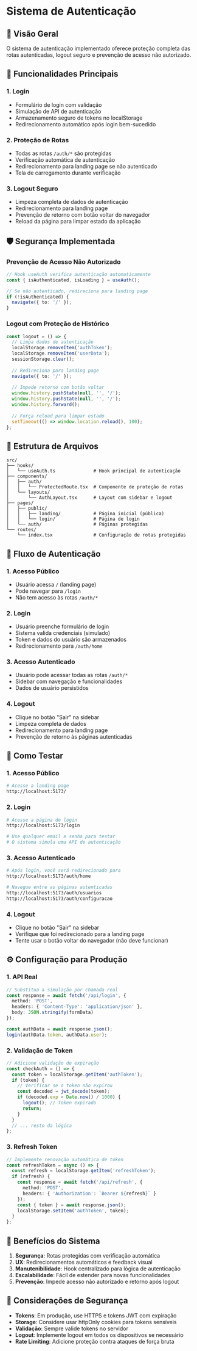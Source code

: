 # Sistema de Autenticação

## 🚀 **Visão Geral**

O sistema de autenticação implementado oferece proteção completa das rotas autenticadas, logout seguro e prevenção de acesso não autorizado.

## 🔐 **Funcionalidades Principais**

### **1. Login**
- Formulário de login com validação
- Simulação de API de autenticação
- Armazenamento seguro de tokens no localStorage
- Redirecionamento automático após login bem-sucedido

### **2. Proteção de Rotas**
- Todas as rotas `/auth/*` são protegidas
- Verificação automática de autenticação
- Redirecionamento para landing page se não autenticado
- Tela de carregamento durante verificação

### **3. Logout Seguro**
- Limpeza completa de dados de autenticação
- Redirecionamento para landing page
- Prevenção de retorno com botão voltar do navegador
- Reload da página para limpar estado da aplicação

## 🛡️ **Segurança Implementada**

### **Prevenção de Acesso Não Autorizado**
```typescript
// Hook useAuth verifica autenticação automaticamente
const { isAuthenticated, isLoading } = useAuth();

// Se não autenticado, redireciona para landing page
if (!isAuthenticated) {
  navigate({ to: '/' });
}
```

### **Logout com Proteção de Histórico**
```typescript
const logout = () => {
  // Limpa dados de autenticação
  localStorage.removeItem('authToken');
  localStorage.removeItem('userData');
  sessionStorage.clear();
  
  // Redireciona para landing page
  navigate({ to: '/' });
  
  // Impede retorno com botão voltar
  window.history.pushState(null, '', '/');
  window.history.pushState(null, '', '/');
  window.history.forward();
  
  // Força reload para limpar estado
  setTimeout(() => window.location.reload(), 100);
};
```

## 📁 **Estrutura de Arquivos**

```
src/
├── hooks/
│   └── useAuth.ts              # Hook principal de autenticação
├── components/
│   ├── auth/
│   │   └── ProtectedRoute.tsx  # Componente de proteção de rotas
│   └── layouts/
│       └── AuthLayout.tsx      # Layout com sidebar e logout
├── pages/
│   ├── public/
│   │   ├── landing/            # Página inicial (pública)
│   │   └── login/              # Página de login
│   └── auth/                   # Páginas protegidas
└── routes/
    └── index.tsx               # Configuração de rotas protegidas
```

## 🔄 **Fluxo de Autenticação**

### **1. Acesso Público**
- Usuário acessa `/` (landing page)
- Pode navegar para `/login`
- Não tem acesso às rotas `/auth/*`

### **2. Login**
- Usuário preenche formulário de login
- Sistema valida credenciais (simulado)
- Token e dados do usuário são armazenados
- Redirecionamento para `/auth/home`

### **3. Acesso Autenticado**
- Usuário pode acessar todas as rotas `/auth/*`
- Sidebar com navegação e funcionalidades
- Dados de usuário persistidos

### **4. Logout**
- Clique no botão "Sair" na sidebar
- Limpeza completa de dados
- Redirecionamento para landing page
- Prevenção de retorno às páginas autenticadas

## 🧪 **Como Testar**

### **1. Acesso Público**
```bash
# Acesse a landing page
http://localhost:5173/
```

### **2. Login**
```bash
# Acesse a página de login
http://localhost:5173/login

# Use qualquer email e senha para testar
# O sistema simula uma API de autenticação
```

### **3. Acesso Autenticado**
```bash
# Após login, você será redirecionado para
http://localhost:5173/auth/home

# Navegue entre as páginas autenticadas
http://localhost:5173/auth/usuarios
http://localhost:5173/auth/configuracao
```

### **4. Logout**
- Clique no botão "Sair" na sidebar
- Verifique que foi redirecionado para a landing page
- Tente usar o botão voltar do navegador (não deve funcionar)

## ⚙️ **Configuração para Produção**

### **1. API Real**
```typescript
// Substitua a simulação por chamada real
const response = await fetch('/api/login', {
  method: 'POST',
  headers: { 'Content-Type': 'application/json' },
  body: JSON.stringify(formData)
});

const authData = await response.json();
login(authData.token, authData.user);
```

### **2. Validação de Token**
```typescript
// Adicione validação de expiração
const checkAuth = () => {
  const token = localStorage.getItem('authToken');
  if (token) {
    // Verificar se o token não expirou
    const decoded = jwt_decode(token);
    if (decoded.exp < Date.now() / 1000) {
      logout(); // Token expirado
      return;
    }
  }
  // ... resto da lógica
};
```

### **3. Refresh Token**
```typescript
// Implemente renovação automática de token
const refreshToken = async () => {
  const refresh = localStorage.getItem('refreshToken');
  if (refresh) {
    const response = await fetch('/api/refresh', {
      method: 'POST',
      headers: { 'Authorization': `Bearer ${refresh}` }
    });
    const { token } = await response.json();
    localStorage.setItem('authToken', token);
  }
};
```

## 🎯 **Benefícios do Sistema**

1. **Segurança**: Rotas protegidas com verificação automática
2. **UX**: Redirecionamentos automáticos e feedback visual
3. **Manutenibilidade**: Hook centralizado para lógica de autenticação
4. **Escalabilidade**: Fácil de estender para novas funcionalidades
5. **Prevenção**: Impede acesso não autorizado e retorno após logout

## 🚨 **Considerações de Segurança**

- **Tokens**: Em produção, use HTTPS e tokens JWT com expiração
- **Storage**: Considere usar httpOnly cookies para tokens sensíveis
- **Validação**: Sempre valide tokens no servidor
- **Logout**: Implemente logout em todos os dispositivos se necessário
- **Rate Limiting**: Adicione proteção contra ataques de força bruta
